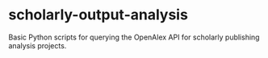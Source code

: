 # scholarly-output-analysis
Basic Python scripts for querying the OpenAlex API for scholarly publishing analysis projects. 
